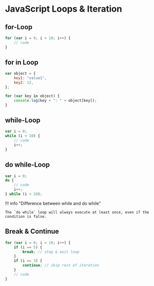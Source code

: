 # JavaScript Loops & Iteration

## for-Loop

```javascript
for (var i = 0; i < 10; i++) {
    // code
}
```

## for in Loop

```javascript
var object = {
    key1: "value1",
    key2: 12,
};

for (var key in object) {
    console.log(key + ": " + object[key]);
}
```

## while-Loop

```javascript
var i = 0;
while (i < 10) {
    // code
    i++;
}
```

## do while-Loop

```javascript
var i = 0;
do {
    // code
    i++;
} while (i < 10);
```

!!! info "Difference between while and do while"

    The `do while` loop will always execute at least once, even if the condition is false.

## Break & Continue

```javascript
for (var i = 0; i < 10; i++) {
    if (i == 5) {
        break; // stop & exit loop
    }
    if (i == 3) {
        continue; // skip rest of iteration
    }
    // code
}
```
